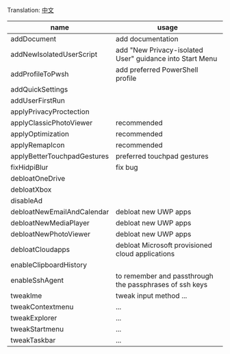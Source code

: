 Translation: [中文](./README_ZH.md)

| name                        | usage                                                    |
| --------------------------- | -------------------------------------------------------- |
| addDocument                 | add documentation                                        |
| addNewIsolatedUserScript    | add "New Privacy-isolated User" guidance into Start Menu |
| addProfileToPwsh            | add preferred PowerShell profile                         |
| addQuickSettings            |                                                          |
| addUserFirstRun             |                                                          |
| applyPrivacyProctection     |                                                          |
| applyClassicPhotoViewer     | recommended                                              |
| applyOptimization           | recommended                                              |
| applyRemapIcon              | recommended                                              |
| applyBetterTouchpadGestures | preferred touchpad gestures                              |
| fixHidpiBlur                | fix bug                                                  |
| debloatOneDrive             |                                                          |
| debloatXbox                 |                                                          |
| disableAd                   |                                                          |
| debloatNewEmailAndCalendar  | debloat new UWP apps                                     |
| debloatNewMediaPlayer       | debloat new UWP apps                                     |
| debloatNewPhotoViewer       | debloat new UWP apps                                     |
| debloatCloudapps            | debloat Microsoft provisioned cloud applications         |
| enableClipboardHistory      |                                                          |
| enableSshAgent              | to remember and passthrough the passphrases of ssh keys  |
| tweakIme                    | tweak input method ...                                   |
| tweakContextmenu            | ...                                                      |
| tweakExplorer               | ...                                                      |
| tweakStartmenu              | ...                                                      |
| tweakTaskbar                | ...                                                      |
